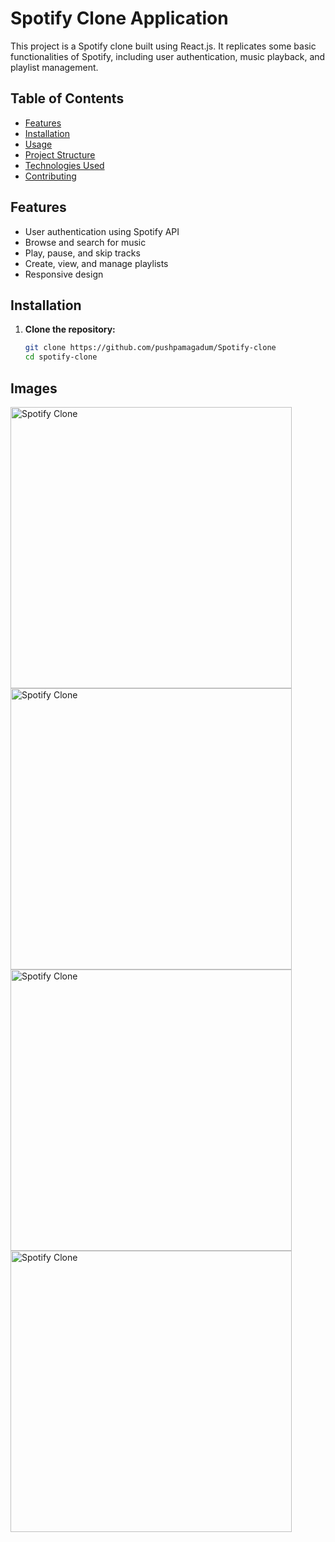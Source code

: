 # Spotify Clone Application

This project is a Spotify clone built using React.js. It replicates some basic functionalities of Spotify, including user authentication, music playback, and playlist management.

## Table of Contents

- [Features](#features)
- [Installation](#installation)
- [Usage](#usage)
- [Project Structure](#project-structure)
- [Technologies Used](#reactJS)
- [Contributing](#contributing)


## Features

- User authentication using Spotify API
- Browse and search for music
- Play, pause, and skip tracks
- Create, view, and manage playlists
- Responsive design

## Installation

1. **Clone the repository:**

   ```sh
   git clone https://github.com/pushpamagadum/Spotify-clone
   cd spotify-clone

## Images

<img src="https://github.com/pushpamagadum/Spotify-clone/blob/main/src/assets/Screenshot%202024-07-09%20180937.png" alt="Spotify Clone" width="450">
<img src="https://github.com/pushpamagadum/Spotify-clone/blob/main/src/assets/Screenshot%202024-07-10%20164317.png" alt="Spotify Clone" width="450">
<img src="https://github.com/pushpamagadum/Spotify-clone/blob/main/src/assets/Screenshot%202024-07-10%20164344.png" alt="Spotify Clone" width="450">
<img src="https://github.com/pushpamagadum/Spotify-clone/blob/main/src/assets/Screenshot%202024-07-10%20164416.png" alt="Spotify Clone" width="450">





 

